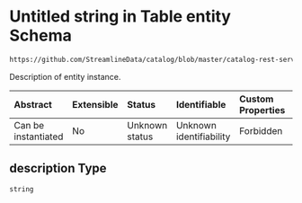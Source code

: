 # Untitled string in Table entity Schema

```txt
https://github.com/StreamlineData/catalog/blob/master/catalog-rest-service/src/main/resources/json/schema/api/data/createTable.json#/properties/description
```

Description of entity instance.

| Abstract            | Extensible | Status         | Identifiable            | Custom Properties | Additional Properties | Access Restrictions | Defined In                                                                   |
| :------------------ | :--------- | :------------- | :---------------------- | :---------------- | :-------------------- | :------------------ | :--------------------------------------------------------------------------- |
| Can be instantiated | No         | Unknown status | Unknown identifiability | Forbidden         | Allowed               | none                | [createTable.json*](../out/api/data/createTable.json "open original schema") |

## description Type

`string`
